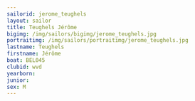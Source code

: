 ```yaml
---
sailorid: jerome_teughels
layout: sailor
title: Teughels Jérôme
bigimg: /img/sailors/bigimg/jerome_teughels.jpg
portraitimg: /img/sailors/portraitimg/jerome_teughels.jpg
lastname: Teughels
firstname: Jérôme
boat: BEL045
clubid: wvd
yearborn: 
junior: 
sex: M
---
```

